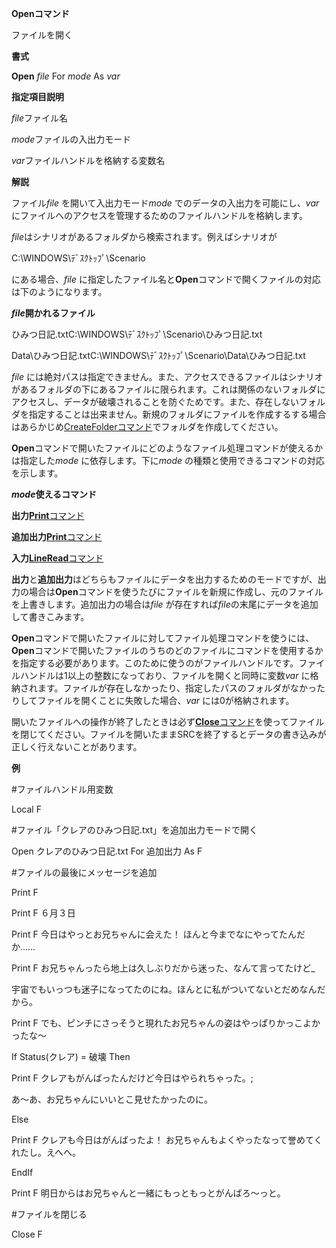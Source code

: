 **Openコマンド**

ファイルを開く

**書式**

**Open** *file* For *mode* As *var*

**指定項目説明**

*file*ファイル名

*mode*ファイルの入出力モード

*var*ファイルハンドルを格納する変数名

**解説**

ファイル*file* を開いて入出力モード*mode* でのデータの入出力を可能にし、*var* にファイルへのアクセスを管理するためのファイルハンドルを格納します。

*file*はシナリオがあるフォルダから検索されます。例えばシナリオが

C:\WINDOWS\ﾃﾞｽｸﾄｯﾌﾟ\Scenario

にある場合、*file* に指定したファイル名と**Open**コマンドで開くファイルの対応は下のようになります。

***file*開かれるファイル**

ひみつ日記.txtC:\WINDOWS\ﾃﾞｽｸﾄｯﾌﾟ\Scenario\ひみつ日記.txt

Data\ひみつ日記.txtC:\WINDOWS\ﾃﾞｽｸﾄｯﾌﾟ\Scenario\Data\ひみつ日記.txt

*file* には絶対パスは指定できません。また、アクセスできるファイルはシナリオがあるフォルダの下にあるファイルに限られます。これは関係のないフォルダにアクセスし、データが破壊されることを防ぐためです。また、存在しないフォルダを指定することは出来ません。新規のフォルダにファイルを作成するする場合はあらかじめ[CreateFolderコマンド](CreateFolderコマンド)でフォルダを作成してください。

**Open**コマンドで開いたファイルにどのようなファイル処理コマンドが使えるかは指定した*mode* に依存します。下に*mode* の種類と使用できるコマンドの対応を示します。

***mode*使えるコマンド**

**出力**[**Print**コマンド](Printコマンド)

**追加出力**[**Print**コマンド](Printコマンド)

**入力**[**LineRead**コマンド](LineReadコマンド)

**出力**と**追加出力**はどちらもファイルにデータを出力するためのモードですが、出力の場合は**Open**コマンドを使うたびにファイルを新規に作成し、元のファイルを上書きします。追加出力の場合は*file* が存在すれば*file*の末尾にデータを追加して書きこみます。

**Open**コマンドで開いたファイルに対してファイル処理コマンドを使うには、**Open**コマンドで開いたファイルのうちのどのファイルにコマンドを使用するかを指定する必要があります。このために使うのがファイルハンドルです。ファイルハンドルは1以上の整数になっており、ファイルを開くと同時に変数*var* に格納されます。ファイルが存在しなかったり、指定したパスのフォルダがなかったりしてファイルを開くことに失敗した場合、*var* には0が格納されます。

開いたファイルへの操作が終了したときは必ず[**Close**コマンド](Closeコマンド)を使ってファイルを閉じてください。ファイルを開いたままSRCを終了するとデータの書き込みが正しく行えないことがあります。

**例**

#ファイルハンドル用変数

Local F

#ファイル「クレアのひみつ日記.txt」を追加出力モードで開く

Open クレアのひみつ日記.txt For 追加出力 As F

#ファイルの最後にメッセージを追加

Print F

Print F ６月３日

Print F 今日はやっとお兄ちゃんに会えた！ ほんと今までなにやってたんだか……

Print F お兄ちゃんったら地上は久しぶりだから迷った、なんて言ってたけど\_

宇宙でもいっつも迷子になってたのにね。ほんとに私がついてないとだめなんだから。

Print F でも、ピンチにさっそうと現れたお兄ちゃんの姿はやっぱりかっこよかったな～

If Status(クレア) = 破壊 Then

Print F クレアもがんばったんだけど今日はやられちゃった。;

あ～あ、お兄ちゃんにいいとこ見せたかったのに。

Else

Print F クレアも今日はがんばったよ！ お兄ちゃんもよくやったなって誉めてくれたし。えへへ。

EndIf

Print F 明日からはお兄ちゃんと一緒にもっともっとがんばろ～っと。

#ファイルを閉じる

Close F
